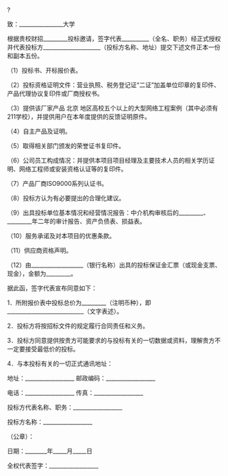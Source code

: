 
 



?

致：________________大学




根据贵校财招_________投标邀请，签字代表__________（全名、职务）经正式授权并代表投标方_____________________（投标方名称、地址）提交下述文件正本一份和副本五份。




（1）投标书、开标报价表。




（2）投标资格证明文件：营业执照、税务登记证“二证”加盖单位印章的复印件、产品代理协议复印件或厂商授权书。




（3）提供该厂家产品
北京
地区高校五个以上的大型网络工程案例（其中必须有211学校），并提供用户在本年度提供的反馈证明原件。




（4）自主产品及证明。




（5）取得相关部门颁发的荣誉证书复印件。




（6）公司员工构成情况：并提供本项目项目经理及主要技术人员的相关学历证明、网络工程师或安装资格认证等的复印件。




（7）产品厂商ISO9000系列认证书。




（8）投标方认为有必要提出的合理化建议。




（9）出具投标单位基本情况和经营情况报告：中介机构审核后的_________、_________年二年的审计报告、资产负债表、损益表。




（10）服务承诺及对本项目的优惠条款。




（11）供应商资格声明。




（12）由___________________（银行名称）出具的投标保证金汇票（或现金支票、现金），金额为_________。




据此函，签字代表宣布同意如下：




1．所附报价表中投标总价为_________（注明币种），即____________________________（文字表述）。




2．投标方将按招标文件的规定履行合同责任和义务。




3．投标方同意提供按贵方可能要求的与投标有关的一切数据或资料，理解贵方不一定要接受最低价的投标。




4．与本投标有关的一切正式通讯地址：




地址：__________________ 邮政编码：__________________




电话：__________________ 传真：__________________




投标方代表名称、职务：__________________




投标方名称：__________________




（公章）：




日期：________年_____月_____日




全权代表签字：__________________

 


 

 
 
 
 
 
  


  
 

  


  


  
 
 
 
 


